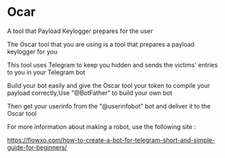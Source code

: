 # Ocar

A tool that Payload Keylogger prepares for the user

The Oscar tool that you are using is a tool that prepares a payload keylogger for you

This tool uses Telegram to keep you hidden and sends the victims' entries to you in your Telegram bot

Build your bot easily and give the Oscar tool your token to compile your payload correctly,Use "@BotFather" to build your own bot

Then get your userinfo from the "@userinfobot" bot and deliver it to the Oscar tool

For more information about making a robot, use the following site :

https://flowxo.com/how-to-create-a-bot-for-telegram-short-and-simple-guide-for-beginners/
